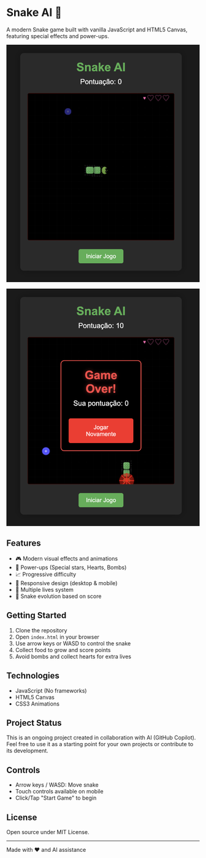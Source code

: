 # Snake AI 🐍

A modern Snake game built with vanilla JavaScript and HTML5 Canvas, featuring special effects and power-ups.

![Preview](preview1.png)

![Preview](preview2.png)

## Features

- 🎮 Modern visual effects and animations
- 🌟 Power-ups (Special stars, Hearts, Bombs)
- 📈 Progressive difficulty
- 📱 Responsive design (desktop & mobile)
- 💖 Multiple lives system
- 🎨 Snake evolution based on score

## Getting Started

1. Clone the repository
2. Open `index.html` in your browser
3. Use arrow keys or WASD to control the snake
4. Collect food to grow and score points
5. Avoid bombs and collect hearts for extra lives

## Technologies

- JavaScript (No frameworks)
- HTML5 Canvas
- CSS3 Animations

## Project Status

This is an ongoing project created in collaboration with AI (GitHub Copilot). Feel free to use it as a starting point for your own projects or contribute to its development.

## Controls

- Arrow keys / WASD: Move snake
- Touch controls available on mobile
- Click/Tap "Start Game" to begin

## License

Open source under MIT License.

---

Made with ❤️ and AI assistance